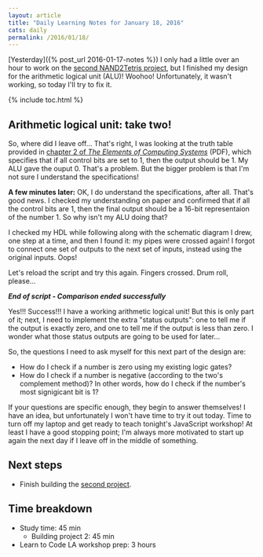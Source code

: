 ```yaml
---
layout: article
title: "Daily Learning Notes for January 18, 2016"
cats: daily
permalink: /2016/01/18/
---
```


[Yesterday]({% post_url 2016-01-17-notes %}) I only had a little over an hour to work on the [second NAND2Tetris project](http://nand2tetris.org/02.php), but I finished my design for the arithmetic logical unit (ALU)! Woohoo! Unfortunately, it wasn't working, so today I'll try to fix it.

{% include toc.html %}

## Arithmetic logical unit: take two!

So, where did I leave off... That's right, I was looking at the truth table provided in [chapter 2 of *The Elements of Computing Systems*](http://nand2tetris.org/chapters/chapter%2001.pdf) (PDF), which specifies that if all control bits are set to 1, then the output should be 1. My ALU gave the ouput 0. That's a problem. But the bigger problem is that I'm not sure I understand the specifications!

**A few minutes later:** OK, I do understand the specifications, after all. That's good news. I checked my understanding on paper and confirmed that if all the control bits are 1, then the final output should be a 16-bit representaion of the number 1. So why isn't my ALU doing that? 

I checked my HDL while following along with the schematic diagram I drew, one step at a time, and then I found it: my pipes were crossed again! I forgot to connect one set of outputs to the next set of inputs, instead using the original inputs. Oops!

Let's reload the script and try this again. Fingers crossed. Drum roll, please...

***End of script - Comparison ended successfully***

Yes!!! Success!!! I have a working arithmetic logical unit! But this is only part of it; next, I need to implement the extra "status outputs": one to tell me if the output is exactly zero, and one to tell me if the output is less than zero. I wonder what those status outputs are going to be used for later...

So, the questions I need to ask myself for this next part of the design are:

- How do I check if a number is zero using my existing logic gates?
- How do I check if a number is negative (according to the two's complement method)? In other words, how do I check if the number's most signigicant bit is 1?

If your questions are specific enough, they begin to answer themselves! I have an idea, but unfortunately I won't have time to try it out today. Time to turn off my laptop and get ready to teach tonight's JavaScript workshop! At least I have a good stopping point; I'm always more motivated to start up again the next day if I leave off in the middle of something.

## Next steps

- Finish building the [second project](http://nand2tetris.org/02.php).

## Time breakdown

- Study time: 45 min
  - Building project 2: 45 min
- Learn to Code LA workshop prep: 3 hours